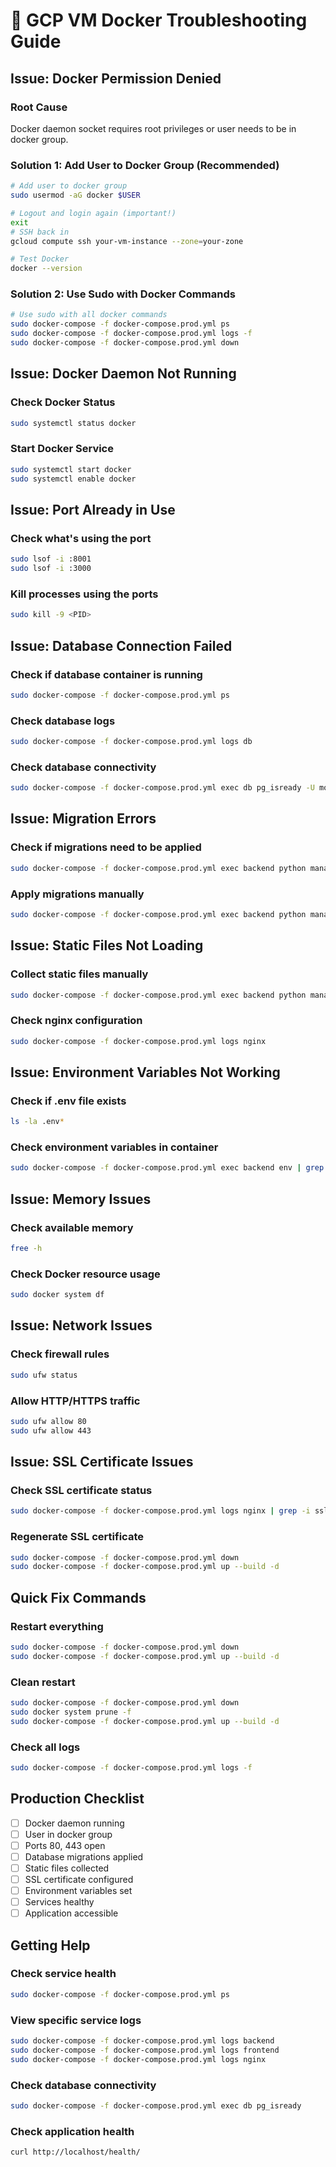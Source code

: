 # 🚨 GCP VM Docker Troubleshooting Guide

## Issue: Docker Permission Denied

### Root Cause
Docker daemon socket requires root privileges or user needs to be in docker group.

### Solution 1: Add User to Docker Group (Recommended)

```bash
# Add user to docker group
sudo usermod -aG docker $USER

# Logout and login again (important!)
exit
# SSH back in
gcloud compute ssh your-vm-instance --zone=your-zone

# Test Docker
docker --version
```

### Solution 2: Use Sudo with Docker Commands

```bash
# Use sudo with all docker commands
sudo docker-compose -f docker-compose.prod.yml ps
sudo docker-compose -f docker-compose.prod.yml logs -f
sudo docker-compose -f docker-compose.prod.yml down
```

## Issue: Docker Daemon Not Running

### Check Docker Status
```bash
sudo systemctl status docker
```

### Start Docker Service
```bash
sudo systemctl start docker
sudo systemctl enable docker
```

## Issue: Port Already in Use

### Check what's using the port
```bash
sudo lsof -i :8001
sudo lsof -i :3000
```

### Kill processes using the ports
```bash
sudo kill -9 <PID>
```

## Issue: Database Connection Failed

### Check if database container is running
```bash
sudo docker-compose -f docker-compose.prod.yml ps
```

### Check database logs
```bash
sudo docker-compose -f docker-compose.prod.yml logs db
```

### Check database connectivity
```bash
sudo docker-compose -f docker-compose.prod.yml exec db pg_isready -U motivation_user
```

## Issue: Migration Errors

### Check if migrations need to be applied
```bash
sudo docker-compose -f docker-compose.prod.yml exec backend python manage.py showmigrations
```

### Apply migrations manually
```bash
sudo docker-compose -f docker-compose.prod.yml exec backend python manage.py migrate
```

## Issue: Static Files Not Loading

### Collect static files manually
```bash
sudo docker-compose -f docker-compose.prod.yml exec backend python manage.py collectstatic --noinput
```

### Check nginx configuration
```bash
sudo docker-compose -f docker-compose.prod.yml logs nginx
```

## Issue: Environment Variables Not Working

### Check if .env file exists
```bash
ls -la .env*
```

### Check environment variables in container
```bash
sudo docker-compose -f docker-compose.prod.yml exec backend env | grep DATABASE
```

## Issue: Memory Issues

### Check available memory
```bash
free -h
```

### Check Docker resource usage
```bash
sudo docker system df
```

## Issue: Network Issues

### Check firewall rules
```bash
sudo ufw status
```

### Allow HTTP/HTTPS traffic
```bash
sudo ufw allow 80
sudo ufw allow 443
```

## Issue: SSL Certificate Issues

### Check SSL certificate status
```bash
sudo docker-compose -f docker-compose.prod.yml logs nginx | grep -i ssl
```

### Regenerate SSL certificate
```bash
sudo docker-compose -f docker-compose.prod.yml down
sudo docker-compose -f docker-compose.prod.yml up --build -d
```

## Quick Fix Commands

### Restart everything
```bash
sudo docker-compose -f docker-compose.prod.yml down
sudo docker-compose -f docker-compose.prod.yml up --build -d
```

### Clean restart
```bash
sudo docker-compose -f docker-compose.prod.yml down
sudo docker system prune -f
sudo docker-compose -f docker-compose.prod.yml up --build -d
```

### Check all logs
```bash
sudo docker-compose -f docker-compose.prod.yml logs -f
```

## Production Checklist

- [ ] Docker daemon running
- [ ] User in docker group
- [ ] Ports 80, 443 open
- [ ] Database migrations applied
- [ ] Static files collected
- [ ] SSL certificate configured
- [ ] Environment variables set
- [ ] Services healthy
- [ ] Application accessible

## Getting Help

### Check service health
```bash
sudo docker-compose -f docker-compose.prod.yml ps
```

### View specific service logs
```bash
sudo docker-compose -f docker-compose.prod.yml logs backend
sudo docker-compose -f docker-compose.prod.yml logs frontend
sudo docker-compose -f docker-compose.prod.yml logs nginx
```

### Check database connectivity
```bash
sudo docker-compose -f docker-compose.prod.yml exec db pg_isready
```

### Check application health
```bash
curl http://localhost/health/
```
